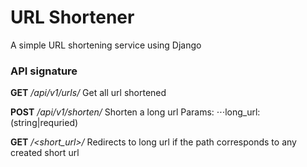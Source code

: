 # URL Shortener
A simple URL shortening service using Django

### API signature

**GET**  _/api/v1/urls/_
Get all url shortened


**POST**  _/api/v1/shorten/_
Shorten a long url
Params:
⋅⋅⋅long_url: (string\|requried)

**GET** _/<short_url>/_
Redirects to long url if the path corresponds to any created short url 
